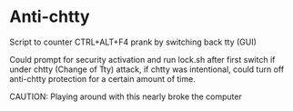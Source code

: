 # Anti-chtty

Script to counter CTRL+ALT+F4 prank by switching back tty (GUI)

Could prompt for security activation and run lock.sh after first switch if under chtty (Change of Tty) attack, if chtty was intentional, could turn off anti-chtty protection for a certain amount of time.


CAUTION: Playing around with this nearly broke the computer
